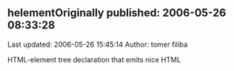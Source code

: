 ## helementOriginally published: 2006-05-26 08:33:28 
Last updated: 2006-05-26 15:45:14 
Author: tomer filiba 
 
HTML-element tree declaration that emits nice HTML